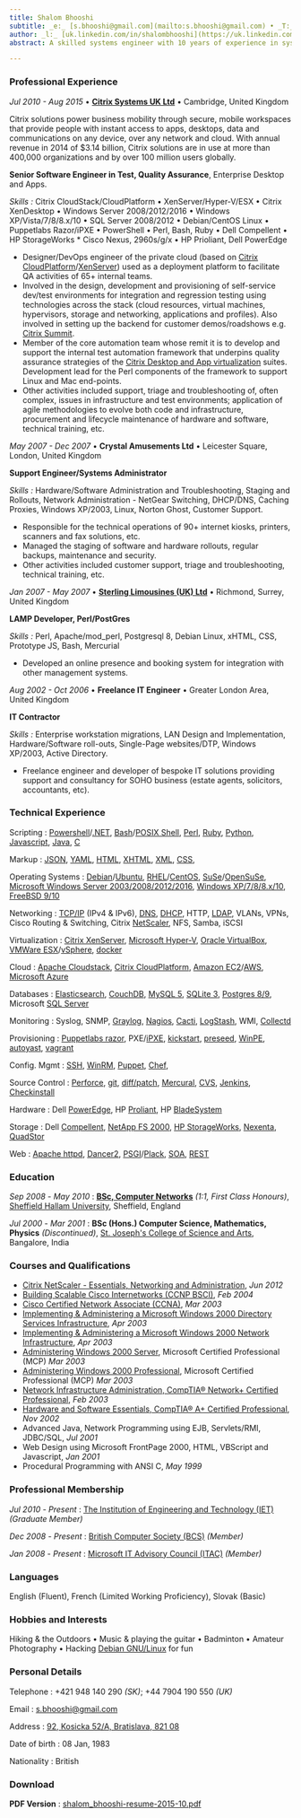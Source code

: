 ```yaml
---
title: Shalom Bhooshi
subtitle: _e:_ [s.bhooshi@gmail.com](mailto:s.bhooshi@gmail.com) • _T:_ +421 948 140 290 • [92, Kosicka, 52/A, Bratislava, 821 08](https://www.google.co.uk/maps?q=92,+Kosicka+52/A,+Bratislava,+82108)
author: _l:_ [uk.linkedin.com/in/shalombhooshi](https://uk.linkedin.com/in/shalombhooshi)
abstract: A skilled systems engineer with 10 years of experience in systems administration, engineering and automation in heterogeneous/multi-vendor environments. With a strong focus on cloud, virtualization and open source technology to implement cost-effective and flexible solutions. I have strong communications and personal skills and can work well in any setting. Core competencies include **Linux/Unix** • **Network & Systems Administration** • **Scripting/Programming** • **Infrastructure Automation** • **Cloud** • **Web Technologies**

---
```


### Professional Experience

_Jul 2010 - Aug 2015_ • **[Citrix Systems UK Ltd](https://www.citrix.com/)** • Cambridge, United Kingdom

Citrix solutions power business mobility through secure, mobile workspaces that provide people with instant access to apps, desktops, data and communications on any device, over any network and cloud. With annual revenue in 2014 of $3.14 billion, Citrix solutions are in use at more than 400,000 organizations and by over 100 million users globally.

**Senior Software Engineer in Test, Quality Assurance**, Enterprise Desktop and Apps.

_Skills :_ Citrix CloudStack/CloudPlatform • XenServer/Hyper-V/ESX • Citrix XenDesktop • Windows Server 2008/2012/2016 • Windows XP/Vista/7/8/8.x/10 • SQL Server 2008/2012 • Debian/CentOS Linux • Puppetlabs Razor/iPXE • PowerShell • Perl, Bash, Ruby • Dell Compellent • HP StorageWorks * Cisco Nexus, 2960s/g/x • HP Prioliant, Dell PowerEdge

* Designer/DevOps engineer of the private cloud (based on [Citrix CloudPlatform](https://www.citrix.com/products/cloudplatform/)/[XenServer](https://www.citrix.com/products/xenserver/)) used as a deployment platform to facilitate QA activities of 65+ internal teams.
* Involved in the design, development and provisioning of self-service dev/test environments for integration and regression testing using technologies across the stack (cloud resources, virtual machines, hypervisors, storage and networking, applications and profiles). Also involved in setting up the backend for customer demos/roadshows e.g. [Citrix Summit](http://www.citrixsummit.com/).
* Member of the core automation team whose remit it is to develop and support the internal test automation framework that underpins quality assurance strategies of the [Citrix Desktop and App virtualization](https://www.citrix.com/solutions/desktop-virtualization/overview.html) suites. Development lead for the Perl components of the framework to support Linux and Mac end-points.
* Other activities included support, triage and troubleshooting of, often complex, issues in infrastructure and test environments; application of agile methodologies to evolve both code and infrastructure, procurement and lifecycle maintenance of hardware and software, technical training, etc.

_May 2007 - Dec 2007_ • **Crystal Amusements Ltd** • Leicester Square, London, United Kingdom

**Support Engineer/Systems Administrator**

_Skills :_ Hardware/Software Administration and Troubleshooting, Staging and Rollouts, Network Administration - NetGear Switching, DHCP/DNS, Caching Proxies, Windows XP/2003, Linux, Norton Ghost, Customer Support.

* Responsible for the technical operations of 90+ internet kiosks, printers, scanners and fax solutions, etc.
* Managed the staging of software and hardware rollouts, regular backups, maintenance and security.
* Other activities included customer support, triage and troubleshooting, technical training, etc.

_Jan 2007 - May 2007_ • **[Sterling Limousines (UK) Ltd](http://sterlinglimousines.co.uk/)** • Richmond, Surrey, United Kingdom

**LAMP Developer, Perl/PostGres**

_Skills :_ Perl, Apache/mod_perl, Postgresql 8, Debian Linux, xHTML, CSS, Prototype JS, Bash, Mercurial

* Developed an online presence and booking system for integration with other management systems.

_Aug 2002 - Oct 2006_ • **Freelance IT Engineer** • Greater London Area, United Kingdom

**IT Contractor**

_Skills :_ Enterprise workstation migrations, LAN Design and Implementation, Hardware/Software roll-outs, Single-Page websites/DTP, Windows XP/2003, Active Directory.

* Freelance engineer and developer of bespoke IT solutions providing support and consultancy for SOHO business (estate agents, solicitors, accountants, etc).

### Technical Experience

Scripting
  : [Powershell](https://en.wikipedia.org/wiki/Windows_PowerShell)/[.NET](http://www.microsoft.com/net), [Bash](https://www.gnu.org/software/bash/)/[POSIX Shell](http://pubs.opengroup.org/onlinepubs/009695399/utilities/xcu_chap02.html), [Perl](https://www.perl.org/), [Ruby](https://www.ruby-lang.org/en/), [Python](https://www.python.org/), [Javascript](http://www.ecmascript.org/), [Java](https://en.wikipedia.org/wiki/Java_(programming_language)), [C](http://flash-gordon.me.uk/ansi.c.txt)

Markup
  : [JSON](http://json.org/), [YAML](http://yaml.org/), [HTML](http://www.w3.org/MarkUp/), [XHTML](http://www.w3.org/TR/xhtml1/), [XML](http://www.w3.org/XML/), [CSS](http://www.w3.org/Style/CSS/Overview.en.html),

Operating Systems
  : [Debian](http://www.debian.org/)/[Ubuntu](http://www.ubuntu.com/), [RHEL](http://www.redhat.com/en/technologies/linux-platforms/enterprise-linux)/[CentOS](https://www.centos.org/), [SuSe](https://www.suse.com/products/server/)/[OpenSuSe](https://www.opensuse.org/), [Microsoft Windows Server 2003/2008/2012/2016](http://www.microsoft.com/en-us/server-cloud/products/windows-server-2012-r2/), [Windows XP/7/8/8.x/10](http://www.microsoft.com/en-gb/windows), [FreeBSD 9/10](http://www.freebsd.org/)

Networking
  : [TCP/IP](https://en.wikipedia.org/wiki/Internet_protocol_suite) (IPv4 & IPv6), [DNS](https://en.wikipedia.org/wiki/Domain_Name_System), [DHCP](https://en.wikipedia.org/wiki/Dynamic_Host_Configuration_Protocol), HTTP, [LDAP](https://en.wikipedia.org/wiki/Lightweight_Directory_Access_Protocol), VLANs, VPNs, Cisco Routing & Switching, Citrix [NetScaler](https://www.citrix.com/products/netscaler), NFS, Samba, iSCSI

Virtualization
  : [Citrix XenServer](http://xenserver.org/), [Microsoft Hyper-V](http://www.microsoft.com/en-us/server-cloud/solutions/virtualization.aspx), [Oracle VirtualBox](https://www.virtualbox.org/), [VMWare ESX](https://www.vmware.com/products/esxi-and-esx/overview)/[vSphere](http://www.vmware.com/products/vsphere), [docker](https://www.docker.com/)

Cloud
  : [Apache Cloudstack](http://cloudstack.apache.org/), [Citrix CloudPlatform](https://www.citrix.com/products/cloudplatform/overview.html), [Amazon EC2](https://aws.amazon.com/ec2/)/[AWS](https://aws.amazon.com/), [Microsoft Azure](https://azure.microsoft.com/en-gb/overview/what-is-azure/)

Databases
  : [Elasticsearch](https://www.elastic.co/), [CouchDB](http://couchdb.apache.org/), [MySQL 5](http://www.mysql.com/why-mysql/), [SQLite 3](http://sqlite.org/), [Postgres 8/9](http://www.postgresql.org/), Microsoft [SQL Server](http://www.microsoft.com/en-gb/server-cloud/products/sql-server/)

Monitoring
  : Syslog, SNMP, [Graylog](https://www.graylog.org/), [Nagios](https://www.nagios.org/about/overview/), [Cacti](http://www.cacti.net/), [LogStash](https://www.elastic.co/products/logstash), WMI, [Collectd](https://collectd.org/)

Provisioning
  : [Puppetlabs razor](https://puppetlabs.com/solutions/next-generation-provisioning), PXE/[iPXE](http://ipxe.org/), [kickstart](https://access.redhat.com/documentation/en-US/Red_Hat_Enterprise_Linux/6/html/Installation_Guide/ch-kickstart2.html#s1-kickstart2-whatis), [preseed](https://wiki.debian.org/DebianInstaller/Preseed), [WinPE](https://technet.microsoft.com/en-us/library/cc766093(v=ws.10).aspx), [autoyast](http://users.suse.com/~ug/autoyast_doc/introduction.html), [vagrant](https://www.vagrantup.com/)

Config. Mgmt
  : [SSH](http://www.openssh.com/), [WinRM](https://msdn.microsoft.com/en-us/library/aa384426%28v=vs.85%29.aspx?f=255&MSPPError=-2147217396), [Puppet](https://puppetlabs.com/puppet/puppet-enterprise), [Chef](https://www.chef.io/), 

Source Control
  : [Perforce](http://www.perforce.com/), [git](https://git-scm.com/), [diff/patch](http://jungels.net/articles/diff-patch-ten-minutes.html), [Mercural](https://mercurial.selenic.com/), [CVS](http://www.nongnu.org/cvs/), [Jenkins](https://wiki.jenkins-ci.org/display/JENKINS/Meet+Jenkins), [Checkinstall](http://asic-linux.com.mx/~izto/checkinstall/)

Hardware
  : Dell [PowerEdge](http://www.dell.com/us/business/p/poweredge-rack-servers), HP [Proliant](http://www8.hp.com/us/en/products/proliant-servers/), HP [BladeSystem](http://www8.hp.com/us/en/products/servers/bladesystem/)

Storage
  : Dell [Compellent](http://www.dell.com/us/business/p/dell-compellent), [NetApp FS 2000](http://www.netapp.com/us/products/storage-systems/), [HP StorageWorks](http://www8.hp.com/h20195/v2/GetHTML.aspx?docname=c04168365), [Nexenta](https://nexenta.com/), [QuadStor](http://www.quadstor.com/)

Web
  : [Apache httpd](http://httpd.apache.org/), [Dancer2](http://perldancer.org/), [PSGI](https://en.wikipedia.org/wiki/PSGI)/[Plack](http://plackperl.org/), [SOA](https://www.opengroup.org/soa/source-book/soa/soa.htm), [REST](https://www.ics.uci.edu/~fielding/pubs/dissertation/rest_arch_style.htm)

### Education

_Sep_ _2008_  -  _May_  _2010_
  : **[BSc, Computer Networks](http://www.shu.ac.uk/prospectus/course/1129/)**  _(1:1, First Class Honours)_, [Sheffield Hallam University](https://www.shu.ac.uk/), Sheffield, England

_Jul_ _2000_  -  _Mar_  _2001_ 
  : **BSc (Hons.) Computer Science, Mathematics, Physics**  _(Discontinued)_, [St. Joseph's College of Science and Arts](http://www.sjc.ac.in), Bangalore, India

### Courses and Qualifications

* [Citrix NetScaler - Essentials, Networking and Administration](http://training.citrix.com/mod/ctxcatalog/course.php?id=497), _Jun 2012_
* [Building Scalable Cisco Internetworks (CCNP BSCI)](https://www.cbtnuggets.com/it-training/cisco-642-901-ccnp-bsci), _Feb 2004_
* [Cisco Certified Network Associate (CCNA)](http://www.cisco.com/web/learning/exams/list/ccna_composite.html#~Topics), _Mar 2003_
* [Implementing & Administering a Microsoft Windows 2000 Directory Services Infrastructure](https://web.archive.org/web/20081222080658/http://www.microsoft.com/learning/en/us/exams/70-217.mspx#EHE), _Apr 2003_
* [Implementing & Administering a Microsoft Windows 2000 Network Infrastructure](https://web.archive.org/web/20141221185633/https://www.microsoft.com/learning/en/us/exams/70-216.mspx#E3E), _Apr 2003_
* [Administering Windows 2000 Server](https://web.archive.org/web/20141221185902/https://www.microsoft.com/learning/en/us/exams/70-215.mspx#E3E), Microsoft Certified Professional (MCP) _Mar 2003_
* [Administering Windows 2000 Professional](https://web.archive.org/web/20141221190036/https://www.microsoft.com/learning/en/us/exams/70-210.mspx#ECF), Microsoft Certified Professional (MCP) _Mar 2003_
* [Network Infrastructure Administration, CompTIA® Network+ Certified Professional](http://certification.comptia.org/certifications/network), _Feb 2003_
* [Hardware and Software Essentials, CompTIA® A+ Certified Professional](http://certification.comptia.org/certifications/a), _Nov 2002_
* Advanced Java, Network Programming using EJB, Servlets/RMI, JDBC/SQL, _Jul 2001_
* Web Design using Microsoft FrontPage 2000, HTML, VBScript and Javascript, _Jan 2001_
* Procedural Programming with ANSI C, _May 1999_

### Professional Membership

 _Jul_  _2010_  -  _Present_
  : [The Institution of Engineering and Technology (IET)](https://www.theiet.org/) _(Graduate Member)_

 _Dec_  _2008_  -  _Present_
  : [British Computer Society (BCS)](https://bcs.org) _(Member)_

 _Jan_  _2008_  -  _Present_
  : [Microsoft IT Advisory Council (ITAC)](https://microsoft-itcouncil.com/) _(Member)_

### Languages

English (Fluent), French (Limited Working Proficiency), Slovak (Basic)

### Hobbies and Interests

Hiking & the Outdoors • Music & playing the guitar • Badminton • Amateur Photography • Hacking [Debian GNU/Linux](https://www.debian.org/) for fun

### Personal Details

Telephone
  : +421 948 140 290 _(SK)_; +44 7904 190 550 _(UK)_

Email
  : [s.bhooshi@gmail.com](mailto:s.bhooshi@gmail.com)

Address
  :  [92, Kosicka 52/A, Bratislava, 821 08](https://www.google.co.uk/maps?q=92,+Kosicka+52/A,+Bratislava,+82108)

Date of birth
  : 08 Jan, 1983

Nationality
  : British

### Download

**PDF Version**
  : [shalom_bhooshi-resume-2015-10.pdf](http://shalomb.github.io/cv/cv.pdf)

